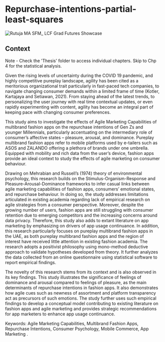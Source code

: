 # Repurchase-intentions-partial-least-squares
![Rutuja MA SFM_ LCF Grad Futures Showcase](https://github.com/rutuja-jadhav-github/Repurchase-intentions-partial-least-squares-regression/assets/160432263/d3b44806-ecf3-40ab-b136-6c70f1311dc8)


## Context

Note - Check the 'Thesis' folder to access individual chapters. Skip to Chp 4 for the statistical analysis.

Given the rising levels of uncertainty during the COVID 19 pandemic, and highly competitive pureplay landscape, agility has been cited as a meritorious organizational trait particularly in fast-paced tech companies, to navigate changing consumer demands within a limited frame of time (Kotler, Kartajaya and Setiawan, 2021). From staying ahead of the latest trends, to personalizing the user journey with real time contextual updates, or even rapidly experimenting with content, agility has become an integral part of keeping pace with changing consumer preferences.

This study aims to investigate the effects of Agile Marketing Capabilities of multibrand fashion apps on the repurchase intentions of Gen Zs and younger Millennials, particularly accentuating on the intermediary role of consumer’s affective states – pleasure, arousal, and dominance. Pureplay multibrand fashion apps refer to mobile platforms used by e-tailers such as ASOS and ZALANDO offering a plethora of brands under one umbrella. Equipped with mobility and rich data from the user’s device, fashion apps provide an ideal context to study the effects of agile marketing on consumer behaviour.

Drawing on Mehrabian and Russell’s (1974) theory of environmental psychology, this research builds on the Stimulus-Organism-Response and Pleasure-Arousal-Dominance frameworks to infer casual links between agile marketing capabilities of fashion apps, consumers’ emotional states, and repurchase behaviour. In doing so, the study addresses limitations articulated in existing academia regarding lack of empirical research on agile strategies from a consumer perspective. Moreover, despite the growing number of users, fashion apps are still struggling with consumer retention due to emerging competitors and the increasing concerns around data privacy. Therefore, this study also adds to extant literature on app marketing by emphasizing on drivers of app usage continuance. In addition, this research particularly focuses on pureplay multibrand fashion apps in the UAE, as both pureplay multibrand fashion apps and the region of interest have received little attention in existing fashion academia.
The research adopts a positivist philosophy using mono-method deductive approach to validate hypotheses developed from theory. It further analyzes the data collected from an online questionnaire using statistical software to report empirical findings.

The novelty of this research stems from its context and is also observed in its key findings. This study illustrates the significance of feelings of dominance and arousal compared to feelings of pleasure, as the main determinants of repurchase intentions in fashion apps. It also demonstrates how agile cues such as newness of assortment and platform transparency act as precursors of such emotions. The study further uses such empirical findings to develop a conceptual model contributing to existing literature on fashion apps and agile marketing and provides strategic recommendations for app marketers to enhance app usage continuance.

Keywords: Agile Marketing Capabilities, Multibrand Fashion Apps, Repurchase Intentions, Consumer Psychology, Mobile Commerce, App Marketing .
